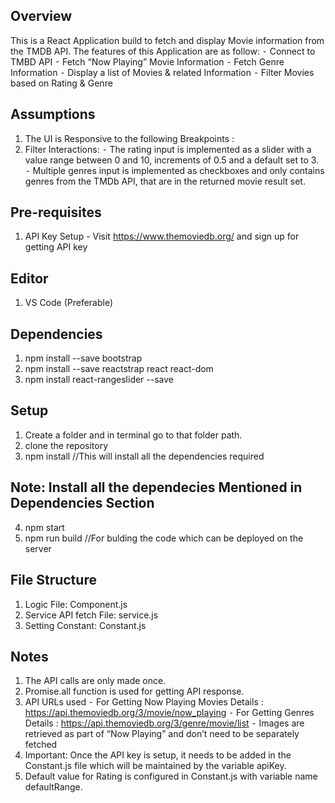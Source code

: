 ## Overview
This is a React Application build to fetch and display Movie information from the TMDB API. 
The features of this Application are as follow:
	⁃   Connect to TMBD API 
	⁃	Fetch “Now Playing” Movie Information 
	⁃	Fetch Genre Information 
	⁃	Display  a list of Movies &  related Information
	⁃	Filter Movies based on Rating & Genre

## Assumptions
1. The UI is Responsive to the following Breakpoints : 
2. Filter Interactions:
	⁃	The rating input is implemented as a slider with a value range between 0 and 10, increments of 0.5 and a default set to 3.
	⁃	Multiple genres input is implemented as checkboxes and only contains genres from the TMDb API, that are in the returned movie result set.

## Pre-requisites
1. API Key Setup - Visit https://www.themoviedb.org/ and sign up for getting API key

## Editor
1. VS Code (Preferable)

## Dependencies
1. npm install --save bootstrap
2. npm install --save reactstrap react react-dom
3. npm install react-rangeslider --save 

## Setup
1. Create a folder and in terminal go to that folder path.
2. clone the repository
3. npm install //This will install all the dependencies required
## Note: Install all the dependecies Mentioned in Dependencies Section
4. npm start
5. npm run build //For bulding the code which can be deployed on the server

## File Structure
1. Logic File: Component.js
2. Service API fetch File: service.js
3. Setting Constant: Constant.js

## Notes
1. The API calls are only made once.
2. Promise.all function is used for getting API response.
3. API URLs used
	⁃	For Getting Now Playing Movies Details : https://api.themoviedb.org/3/movie/now_playing
	⁃	For Getting Genres Details : https://api.themoviedb.org/3/genre/movie/list
	⁃	Images are retrieved as part of “Now Playing” and don’t need to be separately fetched
4. Important: Once the API key is setup, it needs to be added in the Constant.js file which will be maintained by the variable apiKey. 
5. Default value for Rating is configured in Constant.js with variable name defaultRange.


